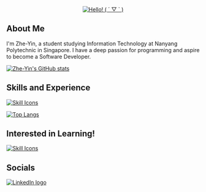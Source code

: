 <div align="center">
    <p>
        <a href="https://git.io/typing-svg">
            <img src="https://readme-typing-svg.demolab.com/?font=Fira+Code&size=30&pause=100&center=true&vCenter=true&width=435&lines=Hello!%20(%20%C2%B4%20%E2%96%BD%20`%20)" alt="Hello! ( ´ ▽ ` )">
        </a>
    </p>
</div>

## About Me

I'm Zhe-Yin, a student studying Information Technology at Nanyang Polytechnic in Singapore. I have a deep passion for programming and aspire to become a Software Developer. 

[![Zhe-Yin's GitHub stats](https://github-readme-stats.vercel.app/api?username=Zhe-Yin&show_icons=true&theme=dark)](https://github.com/anuraghazra/github-readme-stats)

## Skills and Experience

[![Skill Icons](https://skillicons.dev/icons?i=html,css,js,bootstrap,ts,py,cs,kotlin,nodejs,flask,dotnet,express,sqlite,mysql,aws,figma,github,postman,regex,visualstudio,vscode,&perline=9&center=true)](https://skillicons.dev/)

[![Top Langs](https://github-readme-stats.vercel.app/api/top-langs/?username=Zhe-Yin&layout=compact&theme=dark)](https://github.com/anuraghazra/github-readme-stats)

## Interested in Learning!

[![Skill Icons](https://skillicons.dev/icons?i=react,ts,swift,aws,redis&perline=10&center=true)](https://skillicons.dev/)

## Socials

[![LinkedIn logo](https://img.shields.io/badge/Tay%20ZheYin-%230077B5.svg?style=for-the-badge&logo=linkedin&logoColor=white)](https://www.linkedin.com/in/tay-zhe-yin/)

